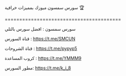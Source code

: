سورس سمسون ميوزك بمميزات خرافية 🏆

========================================

سورس سمسون : افضل سورس بالتلي

قناة السورس : https://t.me/SMCUN

قناة الشروحات : https://t.me/pypyp5

كروب المساعدة : https://t.me/YMMM9

مطور السورس: https://t.me/k_i_8
